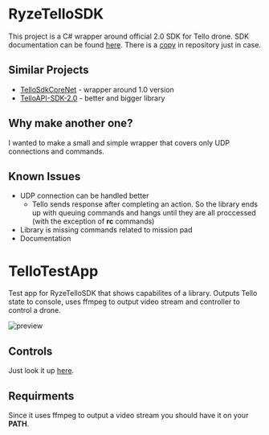 # RyzeTelloSDK

This project is a C# wrapper around official 2.0 SDK for Tello drone. SDK documentation can be found [here](https://dl-cdn.ryzerobotics.com/downloads/Tello/Tello%20SDK%202.0%20User%20Guide.pdf). There is a [copy](../master/Assets/Tello%20SDK%202.0%20User%20Guide.pdf) in repository just in case.

## Similar Projects

* [TelloSdkCoreNet](https://github.com/8bitbytes/TelloSdkCoreNet) - wrapper around 1.0 version
* [TelloAPI-SDK-2.0](https://github.com/marklauter/TelloAPI-SDK-2.0) - better and bigger library

## Why make another one?

I wanted to make a small and simple wrapper that covers only UDP connections and commands.

## Known Issues

* UDP connection can be handled better
    * Tello sends response after completing an action. So the library ends up with queuing commands and hangs until they are all proccessed (with the exception of **rc** commands)
* Library is missing commands related to mission pad
* Documentation

# TelloTestApp

Test app for RyzeTelloSDK that shows capabilites of a library. Outputs Tello state to console, uses ffmpeg to output video stream and controller to control a drone.

![preview](../master/Assets/preview.png "preview")

## Controls

Just look it up [here](../master/TelloTestApp/ConsoleWorker.cs#L53).

## Requirments

Since it uses ffmpeg to output a video stream you should have it on your **PATH**.
